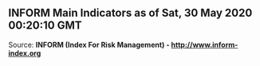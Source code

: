 ## INFORM Main Indicators as of Sat, 30 May 2020 00:20:10 GMT

Source: **INFORM (Index For Risk Management) - http://www.inform-index.org**
